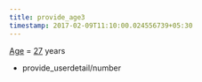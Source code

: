 ```yaml
---
title: provide_age3
timestamp: 2017-02-09T11:10:00.024556739+05:30
---
```


[Age](type) = [27](number/number) years
* provide_userdetail/number
